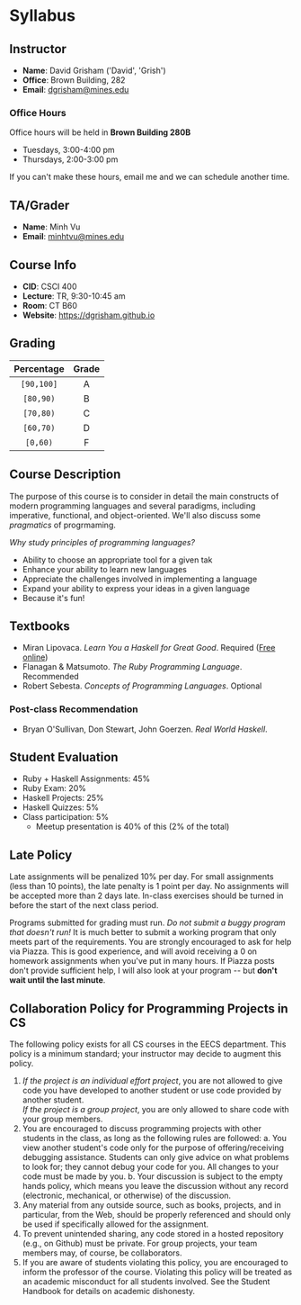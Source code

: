 Syllabus
========

Instructor
----------

-   **Name**: David Grisham ('David', 'Grish')
-   **Office**: Brown Building, 282
-   **Email**: dgrisham@mines.edu

### Office Hours

Office hours will be held in **Brown Building 280B**

-   Tuesdays, 3:00-4:00 pm
-   Thursdays, 2:00-3:00 pm

If you can't make these hours, email me and we can schedule another time.

TA/Grader
---------

-   **Name**: Minh Vu
-   **Email**: minhtvu@mines.edu

Course Info
-----------

-   **CID**: CSCI 400
-   **Lecture**: TR, 9:30-10:45 am
-   **Room**: CT B60
-   **Website**: <https://dgrisham.github.io>

Grading
-------

Percentage | Grade
:--------: | :---:
`[90,100]` | A
`[80,90)`  | B
`[70,80)`  | C
`[60,70)`  | D
`[0,60)`   | F

Course Description
------------------

The purpose of this course is to consider in detail the main constructs of
modern programming languages and several paradigms, including imperative,
functional, and object-oriented. We'll also discuss some *pragmatics* of
progrmaming.

*Why study principles of programming languages?*

-   Ability to choose an appropriate tool for a given tak
-   Enhance your ability to learn new languages
-   Appreciate the challenges involved in implementing a language
-   Expand your ability to express your ideas in a given language
-   Because it's fun!

Textbooks
---------

-   Miran Lipovaca. *Learn You a Haskell for Great Good*. Required ([Free
    online](http://learnyouahaskell.com/))
-   Flanagan & Matsumoto. *The Ruby Programming Language*. Recommended
-   Robert Sebesta. *Concepts of Programming Languages*. Optional

### Post-class Recommendation

-   Bryan O'Sullivan, Don Stewart, John Goerzen. *Real World Haskell*.

Student Evaluation
------------------

-   Ruby + Haskell Assignments: 45%
-   Ruby Exam: 20%
-   Haskell Projects: 25%
-   Haskell Quizzes: 5%
-   Class participation: 5%
    -   Meetup presentation is 40% of this (2% of the total)

Late Policy
-----------

Late assignments will be penalized 10% per day. For small assignments (less than
10 points), the late penalty is 1 point per day. No assignments will be accepted
more than 2 days late. In-class exercises should be turned in before the start
of the next class period.

Programs submitted for grading must run. *Do not submit a buggy program that
doesn't run!* It is much better to submit a working program that only meets part
of the requirements. You are strongly encouraged to ask for help via Piazza.
This is good experience, and will avoid receiving a 0 on homework assignments
when you've put in many hours. If Piazza posts don't provide sufficient help, I
will also look at your program -- but **don't wait until the last minute**.

Collaboration Policy for Programming Projects in CS
---------------------------------------------------

The following policy exists for all CS courses in the EECS department. This
policy is a minimum standard; your instructor may decide to augment this policy.

1.  *If the project is an individual effort project*, you are not allowed to
    give code you have developed to another student or use code provided by
    another student.\
    *If the project is a group project*, you are only allowed to share code with
    your group members.
2.  You are encouraged to discuss programming projects with other students in
    the class, as long as the following rules are followed:
    a.  You view another student's code only for the purpose of
        offering/receiving debugging assistance. Students can only give advice
        on what problems to look for; they cannot debug your code for you. All
        changes to your code must be made by you.
    b.  Your discussion is subject to the empty hands policy, which means you
        leave the discussion without any record (electronic, mechanical, or
        otherwise) of the discussion.
3.  Any material from any outside source, such as books, projects, and in
    particular, from the Web, should be properly referenced and should only be
    used if specifically allowed for the assignment.
4.  To prevent unintended sharing, any code stored in a hosted repository (e.g.,
    on Github) must be private. For group projects, your team members may, of
    course, be collaborators.
5.  If you are aware of students violating this policy, you are encouraged to
    inform the professor of the course. Violating this policy will be treated as
    an academic misconduct for all students involved. See the Student Handbook
    for details on academic dishonesty.
